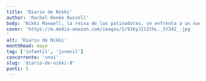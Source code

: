 ```yaml
---
title: 'Diario de Nikki'
author: 'Rachel Renée Russell'
body: 'Nikki Maxwell, la reina de las patinadoras, se enfrenta a un nuevo reto en el octavo libro de la serie Diario de Nikki. '
cover: 'https://m.media-amazon.com/images/I/916yJ11IthL._SY342_.jpg
'
alt: 'Diario de Nikki'
monthRead: mayo
tag: ['infantil', 'juvenil']
concorrente: 'unai'
slug: 'diario-de-nikki-9'
punti: 5
---
```

